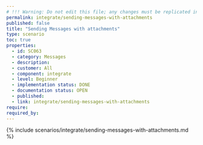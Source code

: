 ```yaml
---
# !!! Warning: Do not edit this file; any changes must be replicated in Excel !!!
permalink: integrate/sending-messages-with-attachments
published: false
title: "Sending Messages with attachments"
type: scenario
toc: true
properties:
  - id: SC063
  - category: Messages
  - description:
  - customer: All
  - component: integrate
  - level: Beginner
  - implementation status: DONE
  - documentation status: OPEN
  - published:
  - link: integrate/sending-messages-with-attachments
require:
required_by:
---
```


{% include scenarios/integrate/sending-messages-with-attachments.md %}
